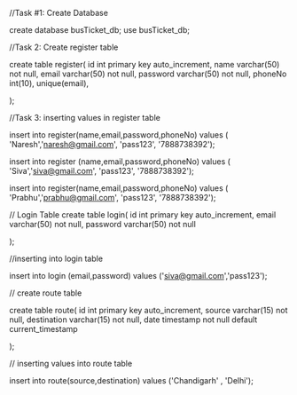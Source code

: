 //Task #1: Create Database

create database busTicket_db;
use busTicket_db;

//Task 2: Create register table


create table register(
id int primary key auto_increment,
name varchar(50) not null,
email varchar(50) not null,
password varchar(50) not null,
phoneNo int(10),
unique(email),

);

//Task 3: inserting values in register table

insert into register(name,email,password,phoneNo) values ( 'Naresh','naresh@gmail.com', 'pass123', '7888738392');

insert into register (name,email,password,phoneNo) values ( 'Siva','siva@gmail.com', 'pass123', '7888738392');

insert into register(name,email,password,phoneNo) values ( 'Prabhu','prabhu@gmail.com', 'pass123', '7888738392');

// Login Table
create table login(
id int primary key auto_increment,
email varchar(50) not null,
password varchar(50) not null

);

//inserting into login table

insert into login (email,password) values ('siva@gmail.com','pass123');

// create route table

create table route(
id int primary key auto_increment,
source varchar(15) not null,
destination varchar(15) not null,
date timestamp not null default current_timestamp

);

// inserting values into route table

insert into route(source,destination) values ('Chandigarh' , 'Delhi');



